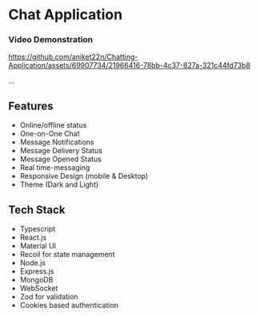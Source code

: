 # Chat Application

### Video Demonstration

https://github.com/aniket22n/Chatting-Application/assets/69907734/21966416-78bb-4c37-827a-321c44fd73b8

...
## Features

- Online/offline status
- One-on-One Chat
- Message Notifications
- Message Delivery Status
- Message Opened Status
- Real time-messaging
- Responsive Design (mobile & Desktop)
- Theme (Dark and Light)

## Tech Stack

- Typescript
- React.js
- Material UI
- Recoil for state management
- Node.js
- Express.js
- MongoDB
- WebSocket
- Zod for validation
- Cookies based authentication






